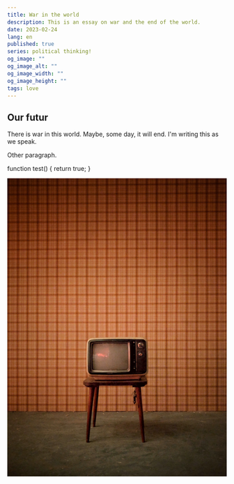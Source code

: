 ```yaml
---
title: War in the world
description: This is an essay on war and the end of the world.
date: 2023-02-24
lang: en
published: true
series: political thinking!
og_image: ""
og_image_alt: ""
og_image_width: ""
og_image_height: ""
tags: love
---
```

<auto-toc></auto-toc>

## Our futur
There is war in this world. Maybe, some day, it will end. I'm writing this as we speak.

Other paragraph.

<syntax-highlight language="js">
function test() {
  return true;
}
</syntax-highlight>

![A television on a small table with a retro wallpaper background.](./src/assets/images/TV.jpg)